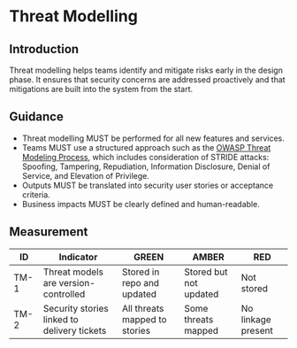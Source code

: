 # Threat Modelling

## Introduction
Threat modelling helps teams identify and mitigate risks early in the design phase. It ensures that security concerns are addressed proactively and that mitigations are built into the system from the start.

## Guidance
- Threat modelling MUST be performed for all new features and services.
- Teams MUST use a structured approach such as the [OWASP Threat Modeling Process](https://owasp.org/www-community/Threat_Modeling_Process), which includes consideration of STRIDE attacks: Spoofing, Tampering, Repudiation, Information Disclosure, Denial of Service, and Elevation of Privilege.
- Outputs MUST be translated into security user stories or acceptance criteria.
- Business impacts MUST be clearly defined and human-readable.

## Measurement

| ID   | Indicator | GREEN | AMBER | RED |
|------|-----------|--------|--------|-----|
| TM-1 | Threat models are version-controlled | Stored in repo and updated | Stored but not updated | Not stored |
| TM-2 | Security stories linked to delivery tickets | All threats mapped to stories | Some threats mapped | No linkage present |
